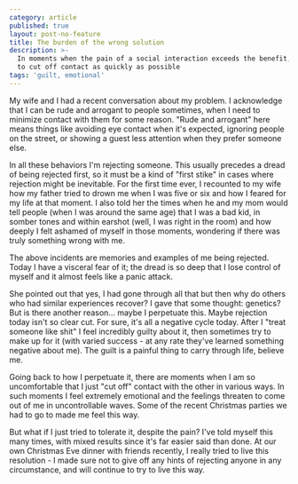 ```yaml
---
category: article
published: true
layout: post-no-feature
title: The burden of the wrong solution
description: >-
  In moments when the pain of a social interaction exceeds the benefit, I tend
  to cut off contact as quickly as possible
tags: 'guilt, emotional'
---
```

My wife and I had a recent conversation about my problem. I acknowledge that I can be rude and arrogant to people sometimes, when I need to minimize contact with them for some reason. "Rude and arrogant" here means things like avoiding eye contact when it's expected, ignoring people on the street, or showing a guest less attention when they prefer someone else. 

In all these behaviors I'm rejecting someone. This usually precedes a dread of being rejected first, so it must be a kind of "first stike" in cases where rejection might be inevitable. For the first time ever, I recounted to my wife how my father tried to drown me when I was five or six and how I feared for my life at that moment. I also told her the times when he and my mom would tell people (when I was around the same age) that I was a bad kid, in somber tones and within earshot (well, I was right in the room) and how deeply I felt ashamed of myself in those moments, wondering if there was truly something wrong with me.

The above incidents are memories and examples of me being rejected. Today I have a visceral fear of it; the dread is so deep that I lose control of myself and it almost feels like a panic attack.

She pointed out that yes, I had gone through all that but then why do others who had similar experiences recover? I gave that some thought: genetics? But is there another reason... maybe I perpetuate this. Maybe rejection today isn't so clear cut. For sure, it's all a negative cycle today. After I "treat someone like shit" I feel incredibly guilty about it, then sometimes try to make up for it (with varied success - at any rate they've learned something negative about me). The guilt is a painful thing to carry through life, believe me.

Going back to how I perpetuate it, there are moments when I am so uncomfortable that I just "cut off" contact with the other in various ways. In such moments I feel extremely emotional and the feelings threaten to come out of me in uncontrollable waves. Some of the recent Christmas parties we had to go to made me feel this way. 

But what if I just tried to tolerate it, despite the pain? I've told myself this many times, with mixed results since it's far easier said than done. At our own Christmas Eve dinner with friends recently, I really tried to live this resolution - I made sure not to give off any hints of rejecting anyone in any circumstance, and will continue to try to live this way.
